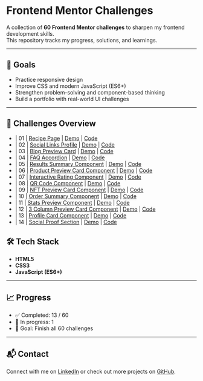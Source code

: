 # Frontend Mentor Challenges

A collection of **60 Frontend Mentor challenges** to sharpen my frontend development skills.  
This repository tracks my progress, solutions, and learnings.

---

## 📌 Goals

- Practice responsive design
- Improve CSS and modern JavaScript (ES6+)
- Strengthen problem-solving and component-based thinking
- Build a portfolio with real-world UI challenges

---

## 🚀 Challenges Overview

- | 01 | [Recipe Page](https://www.frontendmentor.io/challenges/recipe-page-KiTsR8QQKm) | [Demo](https://www.gerritvisser.nl/frontendmentor/challenges/01-recipe-page) | [Code](./challenge-01-recipe-page)
- | 02 | [Social Links Profile](https://www.frontendmentor.io/challenges/social-links-profile-UG32l9m6dQ) | [Demo](https://www.gerritvisser.nl/frontendmentor/challenges/02-social-links-profile) | [Code](./challenge-02-social-links-profile)
- | 03 | [Blog Preview Card](https://www.frontendmentor.io/challenges/blog-preview-card-ckPaj01IcS) | [Demo](https://www.gerritvisser.nl/frontendmentor/challenges/03-blog-preview-card) | [Code](./challenge-03-blog-preview-card)
- | 04 | [FAQ Accordion](https://www.frontendmentor.io/challenges/faq-accordion-wyfFdeBwBz) | [Demo](https://www.gerritvisser.nl/frontendmentor/challenges/04-faq-accordion) | [Code](./challenge-04-faq-accordion)
- | 05 | [Results Summary Component](https://www.frontendmentor.io/challenges/results-summary-component-CE_K6s0maV) | [Demo](https://www.gerritvisser.nl/frontendmentor/challenges/05-results-summary-component) | [Code](./challenge-05-results-summary-component)
- | 06 | [Product Preview Card Component](https://www.frontendmentor.io/challenges/product-preview-card-component-GO7UmttRfa) | [Demo](https://www.gerritvisser.nl/frontendmentor/challenges/06-product-preview-card-component) | [Code](./challenge-06-product-preview-card-component)
- | 07 | [Interactive Rating Component](https://www.frontendmentor.io/challenges/interactive-rating-component-koxpeBUmI) | [Demo](https://www.gerritvisser.nl/frontendmentor/challenges/07-interactive-rating-component) | [Code](./challenge-07-interactive-rating-component)
- | 08 | [QR Code Component](https://www.frontendmentor.io/challenges/qr-code-component-iux_sIO_H) | [Demo](https://www.gerritvisser.nl/frontendmentor/challenges/08-qr-code-component) | [Code](./challenge-08-qr-code-component)
- | 09 | [NFT Preview Card Component](https://www.frontendmentor.io/challenges/nft-preview-card-component-SbdUL_w0U) | [Demo](https://www.gerritvisser.nl/frontendmentor/challenges/09-nft-preview-card-component) | [Code](./challenge-09-nft-preview-card-component)
- | 10 | [Order Summary Component](https://www.frontendmentor.io/challenges/order-summary-component-QlPmajDUj) | [Demo](https://www.gerritvisser.nl/frontendmentor/challenges/10-order-summary-component) | [Code](./challenge-10-order-summary-component)
- | 11 | [Stats Preview Component](https://www.frontendmentor.io/challenges/stats-preview-card-component-8JqbgoU62) | [Demo](https://www.gerritvisser.nl/frontendmentor/challenges/11-stats-preview-component) | [Code](./challenge-11-stats-preview-component)
- | 12 | [3 Column Preview Card Component](https://www.frontendmentor.io/challenges/3column-preview-card-component-pH92eAR2-) | [Demo](https://www.gerritvisser.nl/frontendmentor/challenges/12-3column-preview-component) | [Code](./challenge-12-3-column-preview-component)
- | 13 | [Profile Card Component](https://www.frontendmentor.io/challenges/profile-card-component-cfArpWshJ) | [Demo](https://www.gerritvisser.nl/frontendmentor/challenges/13-profile-card-component) | [Code](./challenge-13-profile-card-component)
- | 14 | [Social Proof Section](https://www.frontendmentor.io/challenges/social-proof-section-6e0qTv_bA) | [Demo](https://www.gerritvisser.nl/frontendmentor/challenges/14-social-proof-section) | [Code](./challenge-14-social-proof-section)

## 🛠️ Tech Stack

- **HTML5**
- **CSS3**
- **JavaScript (ES6+)**

---

## 📈 Progress

- ✅ Completed: 13 / 60
- 🔄 In progress: 1
- 🎯 Goal: Finish all 60 challenges

---

## 📬 Contact

Connect with me on [LinkedIn](https://linkedin.com/in/gerritvissernl) or check out more projects on [GitHub](https://github.com/gerritvisserNL).
